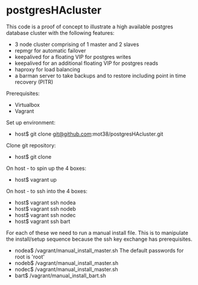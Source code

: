 # postgresHAcluster

This code is a proof of concept to illustrate a high available postgres database cluster with the following features:
- 3 node cluster comprising of 1 master and 2 slaves
- repmgr for automatic failover
- keepalived for a floating VIP for postgres writes
- keepalived for an additional floating VIP for postgres reads
- haproxy for load balancing
- a barman server to take backups and to restore including point in time recovery (PITR)

Prerequisites:
- Virtualbox
- Vagrant

Set up environment:
  - host$ git clone git@github.com:mot38/postgresHAcluster.git

  Clone git repository:
  - host$ git clone 

  On host - to spin up the 4 boxes:
  - host$ vagrant up

  On host - to ssh into the 4 boxes:
  - host$ vagrant ssh nodea
  - host$ vagrant ssh nodeb
  - host$ vagrant ssh nodec
  - host$ vagrant ssh bart

  For each of these we need to run a manual install file. This is to manipulate the install/setup sequence because the ssh key exchange has prerequisites.
  - nodea$ /vagrant/manual_install_master.sh
    The default passwords for root is 'root'
  - nodeb$ /vagrant/manual_install_master.sh
  - nodec$ /vagrant/manual_install_master.sh
  - bart$ /vagrant/manual_install_bart.sh
  

  

